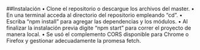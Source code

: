 


##Instalación
•	Clone el repositorio o descargue los archivos del master.
•	En una terminal acceda al directorio del repositorio empleando “cd”.
•	Escriba “npm install” para agregar las dependencias y los módulos.
•	Al finalizar la instalación previa digite “npm start” para correr el proyecto de manera local. 
•	Se usó el complemento CORS disponible para Chrome o Firefox y gestionar adecuadamente la promesa fetch.




